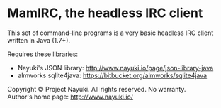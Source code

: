 MamIRC, the headless IRC client
===============================

This set of command-line programs is a very basic headless IRC client written in Java (1.7+).

Requires these libraries:

* Nayuki's JSON library: http://www.nayuki.io/page/json-library-java
* almworks sqlite4java: https://bitbucket.org/almworks/sqlite4java

Copyright © Project Nayuki. All rights reserved. No warranty.  
Author's home page: http://www.nayuki.io/
